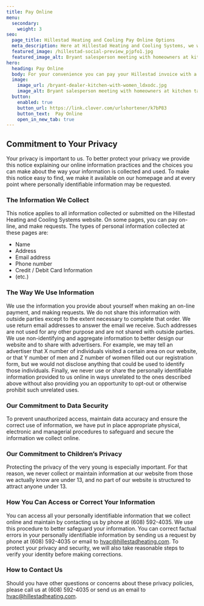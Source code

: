```yaml
---
title: Pay Online
menu:
  secondary:
    weight: 3
seo:
  page_title: Hillestad Heating and Cooling Pay Online Options
  meta_description: Here at Hillestad Heating and Cooling Systems, we want purchasing a new heating and cooling system to be as affordable as possible. Explore our payment options for your new HVAC products.
  featured_image: /hillestad-social-preview_pjpfo1.jpg
  featured_image_alt: Bryant salesperson meeting with homeowners at kitchen table
hero: 
  heading: Pay Online
  body: For your convenience you can pay your Hillestad invoice with a credit card
  image: 
    image_url: /bryant-dealer-kitchen-with-women_ldxodc.jpg
    image_alt: Bryant salesperson meeting with homeowners at kitchen table
  button:
    enabled: true
    button_url: https://link.clover.com/urlshortener/k7bP83
    button_text:  Pay Online
    open_in_new_tab: true
---
```


## Commitment to Your Privacy

Your privacy is important to us. To better protect your privacy we provide this notice explaining our online information practices and the choices you can make about the way your information is collected and used. To make this notice easy to find, we make it available on our homepage and at every point where personally identifiable information may be requested.

### The Information We Collect
This notice applies to all information collected or submitted on the Hillestad Heating and Cooling Systems website. On some pages, you can pay on-line, and make requests. The types of personal information collected at these pages are:

* Name
* Address
* Email address
* Phone number
* Credit / Debit Card Information
* (etc.)

### The Way We Use Information

We use the information you provide about yourself when making an on-line payment, and making requests. We do not share this information with outside parties except to the extent necessary to complete that order. We use return email addresses to answer the email we receive. Such addresses are not used for any other purpose and are not shared with outside parties. We use non-identifying and aggregate information to better design our website and to share with advertisers. For example, we may tell an advertiser that X number of individuals visited a certain area on our website, or that Y number of men and Z number of women filled out our registration form, but we would not disclose anything that could be used to identify those individuals. Finally, we never use or share the personally identifiable information provided to us online in ways unrelated to the ones described above without also providing you an opportunity to opt-out or otherwise prohibit such unrelated uses.

### Our Commitment to Data Security

To prevent unauthorized access, maintain data accuracy and ensure the correct use of information, we have put in place appropriate physical, electronic and managerial procedures to safeguard and secure the information we collect online.

### Our Commitment to Children’s Privacy

Protecting the privacy of the very young is especially important. For that reason, we never collect or maintain information at our website from those we actually know are under 13, and no part of our website is structured to attract anyone under 13.

### How You Can Access or Correct Your Information

You can access all your personally identifiable information that we collect online and maintain by contacting us by phone at (608) 592-4035. We use this procedure to better safeguard your information. You can correct factual errors in your personally identifiable information by sending us a request by phone at (608) 592-4035 or email to hvac@hillestadheating.com. To protect your privacy and security, we will also take reasonable steps to verify your identity before making corrections.

### How to Contact Us
Should you have other questions or concerns about these privacy policies, please call us at (608) 592-4035 or send us an email to hvac@hillestadheating.com.
